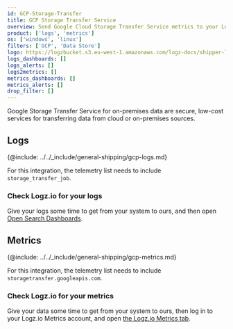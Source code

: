```yaml
---
id: GCP-Storage-Transfer 
title: GCP Storage Transfer Service
overview: Send Google Cloud Storage Transfer Service metrics to your Logz.io account.
product: ['logs', 'metrics']
os: ['windows', 'linux']
filters: ['GCP', 'Data Store']
logo: https://logzbucket.s3.eu-west-1.amazonaws.com/logz-docs/shipper-logos/gcpstorage.png
logs_dashboards: []
logs_alerts: []
logs2metrics: []
metrics_dashboards: []
metrics_alerts: []
drop_filter: []
---
```



Google Storage Transfer Service for on-premises data are secure, low-cost services for transferring data from cloud or on-premises sources. 

## Logs

{@include: ../../_include/general-shipping/gcp-logs.md}

For this integration, the telemetry list needs to include `storage_transfer_job`.

### Check Logz.io for your logs

Give your logs some time to get from your system to ours, and then open [Open Search Dashboards](https://app.logz.io/#/dashboard/osd).


## Metrics

{@include: ../../_include/general-shipping/gcp-metrics.md}

For this integration, the telemetry list needs to include `storagetransfer.googleapis.com`.

### Check Logz.io for your metrics

Give your data some time to get from your system to ours, then log in to your Logz.io Metrics account, and open [the Logz.io Metrics tab](https://app.logz.io/#/dashboard/metrics/).